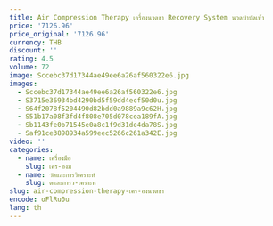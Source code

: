 ```yaml
---
title: Air Compression Therapy เครื่องนวดขา Recovery System นวดบําบัดเท้า
price: '7126.96'
price_original: '7126.96'
currency: THB
discount: ''
rating: 4.5
volume: 72
image: Sccebc37d17344ae49ee6a26af560322e6.jpg
images:
  - Sccebc37d17344ae49ee6a26af560322e6.jpg
  - S3715e36934bd4290bd5f59dd4ecf50d0u.jpg
  - S64f2078f5204490d82bdd0a9889a9c62H.jpg
  - S51b17a08f3fd4f808e705d078cea189fA.jpg
  - Sb1143fe0b71545e0a8c1f9d31de4da78S.jpg
  - Saf91ce3898934a599eec5266c261a342E.jpg
video: ''
categories:
  - name: เครื่องมือ
    slug: เคร-องม
  - name: วัดและการวิเคราะห์
    slug: ดและการว-เคราะห
slug: air-compression-therapy-เคร-องนวดขา
encode: oFlRu0u
lang: th
---
```

  